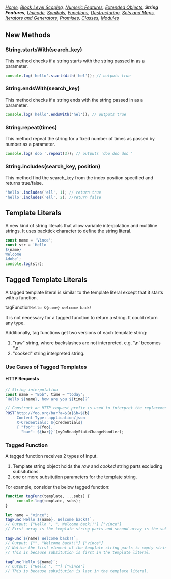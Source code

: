 ###### *[Home](https://tashbalrai.github.io)*, [Block Level Scoping](https://tashbalrai.github.io/es2017/index.html), [Numeric Features](https://tashbalrai.github.io/es2017/numfeatures.html), [Extended Objects](https://tashbalrai.github.io/es2017/object.html), **String Features**, [Unicode](https://tashbalrai.github.io/es2017/unicode.html), [Symbols](https://tashbalrai.github.io/es2017/symbols.html), [Functions](https://tashbalrai.github.io/es2017/functions.html), [Destructuring](https://tashbalrai.github.io/es2017/destructuring.html), [Sets and Maps](https://tashbalrai.github.io/es2017/setsmaps.html), [Iterators and Generators](https://tashbalrai.github.io/es2017/iterators.html), [Promises](https://tashbalrai.github.io/es2017/promises.html), [Classes](https://tashbalrai.github.io/es2017/class.html), [Modules](https://tashbalrai.github.io/es2017/modules.html)

## New Methods

### String.startsWith(search_key)
This method checks if a string starts with the string passed in as a parameter.

```javascript
console.log('hello'.startsWith('hel')); // outputs true
```

### String.endsWith(search_key)
This method checks if a string ends with the string passed in as a parameter.

```javascript
console.log('hello'.endsWith('hel')); // outputs true
```

### String.repeat(times)
This method repeat the string for a fixed number of times as passed by number as a parameter.

```javascript
console.log('doo '.repeat(3)); // outputs 'doo doo doo '
```

### String.includes(search_key, position)
This method find the search_key from the index position specified and returns true/false.

```javascript
'hello'.includes('ell', 1); // return true
'hello'.includes('ell', 2); //return false
```

## Template Literals
A new kind of string literals that allow variable interpolation and multiline strings. It uses backtick character to define the string literal.

```javascript
const name = 'Vince';
const str = `Hello
${name}
Welcome
Adobe`;
console.log(str);
```

## Tagged Template Literals
A tagged template literal is similar to the template literal except that it starts with a function.

tagFunction`Hello ${name} welcome back!`

It is not necessary for a tagged function to return a string. It could return any type.

Additionally, tag functions get two versions of each template string:
1. "raw" string, where backslashes are not interpreted. e.g. '\n' becomes '\\n'
2. "cooked" string interpreted string.

### Use Cases of Tagged Templates

#### HTTP Requests
```javascript
// String interpolation
const name = "Bob", time = "today";
`Hello ${name}, how are you ${time}?`

// Construct an HTTP request prefix is used to interpret the replacements and construction
POST`http://foo.org/bar?a=${a}&b=${b}
     Content-Type: application/json
     X-Credentials: ${credentials}
     { "foo": ${foo},
       "bar": ${bar}}`(myOnReadyStateChangeHandler);
```

### Tagged Function
A tagged function receives 2 types of input.

1. Template string object holds the *raw* and *cooked* string parts excluding subsitutions.
2. one or more subsitution parameters for the template string.

For example, consider the below tagged function:

```javascript
function tagFunc(template, ...subs) {
     console.log(template, subs);
}

let name = "vince";
tagFunc`Hello ${name}, Welcome back!!`;
// Output: ["Hello ", ", Welcome back!!"] ["vince"]
// First array is the template string parts and second array is the subsitution parameters.

tagFunc`${name} Welcome back!!`;
// Output: ["", "Welcome back!!"] ["vince"]
// Notice the first element of the template string parts is empty string.
// This is because subsitution is first in the template literal.

tagFunc`Hello ${name}`;
// Output: ["Hello ", ""] ["vince"]
// This is because subsitution is last in the template literal.
```



